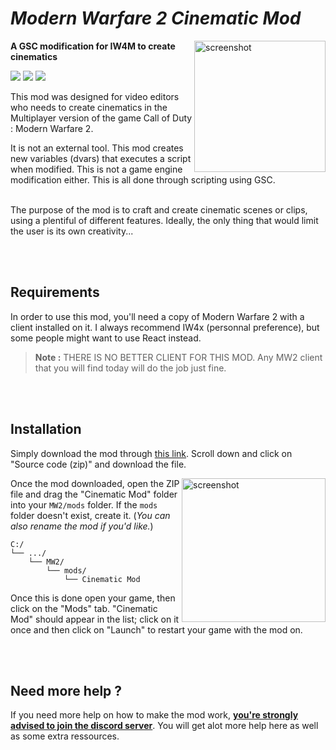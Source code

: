 # *Modern Warfare 2 Cinematic Mod*

<img src="https://i.imgur.com/m1UXwjN.png" alt="screenshot" height="210px" align="right"/>

**A GSC modification for IW4M to create cinematics**

<a href="https://discord.gg/wgRJDJJ"><img src="https://img.shields.io/discord/617736623412740146?label=Discord&style=flat-square"></a>
<a href="https://github.com/sasseries/iw4-cine-mod/releases"><img src="https://img.shields.io/github/v/release/sasseries/iw4-cine-mod?label=Latest%20version&style=flat-square"></a>
<a href="paypal.me/cxvl"><img src="https://img.shields.io/badge/Donate-Paypal-orange?style=flat-square"></a>

This mod was designed for video editors who needs to create cinematics in the Multiplayer version of the game Call of Duty : Modern Warfare 2.

It is not an external tool. This mod creates new variables (dvars) that executes a script when modified. This is not a game engine modification either. This is all done through scripting using GSC.

<br/>The purpose of the mod is to craft and create cinematic scenes or clips, using a plentiful of different features. Ideally, the only thing that would limit the user is its own creativity...

<br/><br/>
## Requirements

In order to use this mod, you'll need a copy of Modern Warfare 2 with a client installed on it.
I always recommend IW4x (personnal preference), but some people might want to use React instead.

> **Note :** THERE IS NO BETTER CLIENT FOR THIS MOD. Any MW2 client that you will find today will do the job just fine.

<br/><br/>
## Installation

Simply download the mod through [this link](https://github.com/sasserism/iw4-cine-mod/releases/latest). Scroll down and click on "Source code (zip)" and download the file.

<img src="https://i.gyazo.com/76f56263d5f84a2490384a8c2850e0c6.png" alt="screenshot" height="230px" align="right"/>

Once the mod downloaded, open the ZIP file and drag the "Cinematic Mod" folder into your `MW2/mods` folder. If the `mods` folder doesn't exist, create it. (*You can also rename the mod if you'd like.*)

```text
C:/
└── .../
    └── MW2/
        └── mods/
            └── Cinematic Mod
```

Once this is done open your game, then click on the "Mods" tab. "Cinematic Mod" should appear in the list; click on it once and then click on "Launch" to restart your game with the mod on.

<br/><br/>
## Need more help ?

If you need more help on how to make the mod work, **[you're strongly advised to join the discord server](https://discord.gg/wgRJDJJ)**. You will get alot more help here as well as some extra ressources.
